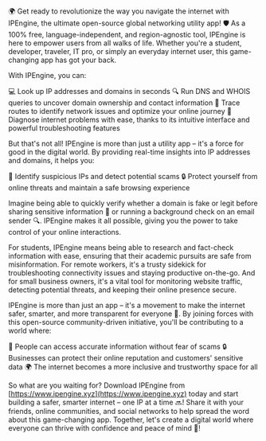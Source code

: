 🌍 Get ready to revolutionize the way you navigate the internet with IPEngine, the ultimate open-source global networking utility app! 🛡️ As a 100% free, language-independent, and region-agnostic tool, IPEngine is here to empower users from all walks of life. Whether you're a student, developer, traveler, IT pro, or simply an everyday internet user, this game-changing app has got your back.

With IPEngine, you can:

💻 Look up IP addresses and domains in seconds
🔍 Run DNS and WHOIS queries to uncover domain ownership and contact information
🚀 Trace routes to identify network issues and optimize your online journey
🔧 Diagnose internet problems with ease, thanks to its intuitive interface and powerful troubleshooting features

But that's not all! IPEngine is more than just a utility app – it's a force for good in the digital world. By providing real-time insights into IP addresses and domains, it helps you:

💪 Identify suspicious IPs and detect potential scams
🔒 Protect yourself from online threats and maintain a safe browsing experience

Imagine being able to quickly verify whether a domain is fake or legit before sharing sensitive information 🤯 or running a background check on an email sender 🔍. IPEngine makes it all possible, giving you the power to take control of your online interactions.

For students, IPEngine means being able to research and fact-check information with ease, ensuring that their academic pursuits are safe from misinformation. For remote workers, it's a trusty sidekick for troubleshooting connectivity issues and staying productive on-the-go. And for small business owners, it's a vital tool for monitoring website traffic, detecting potential threats, and keeping their online presence secure.

IPEngine is more than just an app – it's a movement to make the internet safer, smarter, and more transparent for everyone 🌟. By joining forces with this open-source community-driven initiative, you'll be contributing to a world where:

💪 People can access accurate information without fear of scams
🔒 Businesses can protect their online reputation and customers' sensitive data
🌍 The internet becomes a more inclusive and trustworthy space for all

So what are you waiting for? Download IPEngine from [https://www.ipengine.xyz](https://www.ipengine.xyz) today and start building a safer, smarter internet – one IP at a time 🔜! Share it with your friends, online communities, and social networks to help spread the word about this game-changing app. Together, let's create a digital world where everyone can thrive with confidence and peace of mind 🌈!